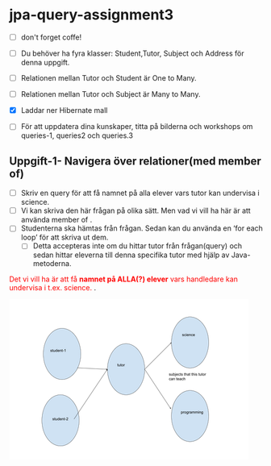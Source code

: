 # jpa-query-assignment3

- [ ] don't forget coffe!

- [ ] Du behöver ha fyra klasser: Student,Tutor, Subject och Address för denna uppgift.
- [ ] Relationen mellan Tutor och Student är One to Many.
- [ ] Relationen mellan Tutor och Subject är Many to Many.
- [x] Laddar ner Hibernate mall
- [ ] För att uppdatera dina kunskaper, titta på bilderna och workshops om queries-1, queries2 och queries.3

## Uppgift-1- Navigera över relationer(med member of)
- [ ] Skriv en query för att få namnet på alla elever vars tutor kan undervisa i science.
- [ ] Vi kan skriva den här frågan på olika sätt. Men vad vi vill ha här är att använda member of .
- [ ] Studenterna ska hämtas från frågan. Sedan kan du använda en ‘for each loop’ för att skriva ut dem.
	- [ ] Detta accepteras inte om du hittar tutor från frågan(query) och sedan hittar eleverna till denna specifika tutor  med hjälp av Java-metoderna.

<span style="color: red;">Det vi vill ha är att få **namnet på ALLA(?) elever** vars handledare kan undervisa i t.ex. science.
</span>.

![My Picture](\img.png)